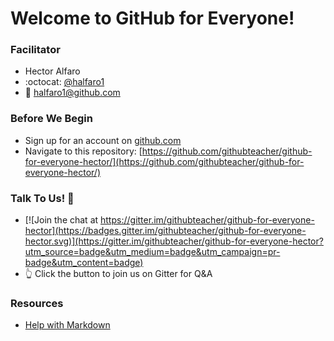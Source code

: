 # Welcome to GitHub for Everyone!

### Facilitator
- Hector Alfaro
- :octocat: [@halfaro1](http://github.com/halfaro1)
- :email: [halfaro1@github.com](mailto:halfaro1@github.com)

### Before We Begin
- Sign up for an account on [github.com](http://github.com)
- Navigate to this repository: [https://github.com/githubteacher/github-for-everyone-hector/](https://github.com/githubteacher/github-for-everyone-hector/)

### Talk To Us! :speech_balloon:
- [![Join the chat at https://gitter.im/githubteacher/github-for-everyone-hector](https://badges.gitter.im/githubteacher/github-for-everyone-hector.svg)](https://gitter.im/githubteacher/github-for-everyone-hector?utm_source=badge&utm_medium=badge&utm_campaign=pr-badge&utm_content=badge)
- :point_up_2: Click the button to join us on Gitter for Q&A

### Resources
- [Help with Markdown](https://guides.github.com/features/mastering-markdown/)

